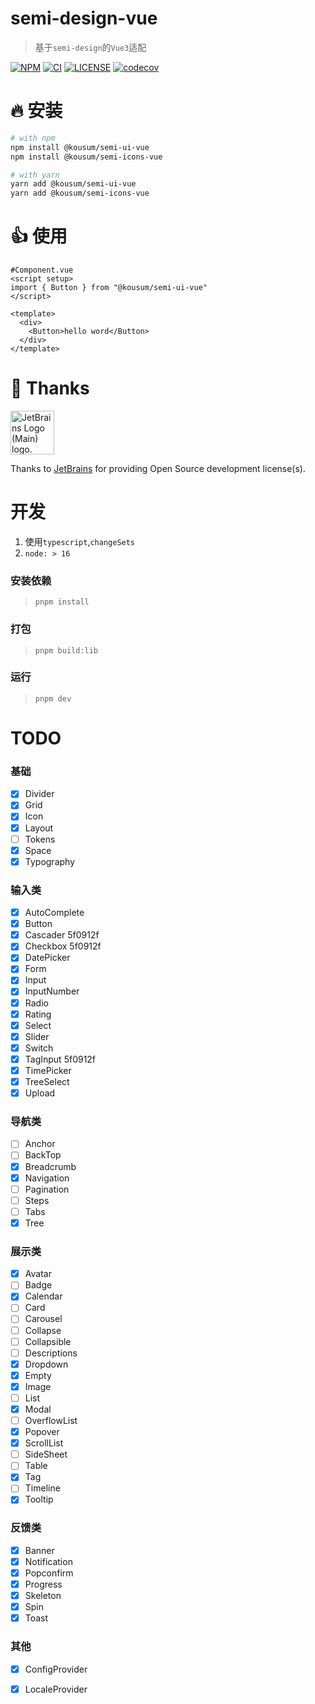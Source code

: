 # semi-design-vue

> 基于`semi-design`的`Vue3`适配

[![NPM][npm-badge]][npm-url] [![CI][ci-badge]][ci-url] [![LICENSE][license-badge]][license-url] [![codecov](https://codecov.io/gh/rashagu/semi-design-vue/branch/master/graph/badge.svg?token=MOL39F8RO4)](https://codecov.io/gh/rashagu/semi-design-vue)


[npm-badge]: https://img.shields.io/npm/v/@kousum/semi-ui-vue.svg
[npm-url]: https://www.npmjs.com/package/@kousum/semi-ui-vue

[license-badge]: https://img.shields.io/npm/l/@kousum/semi-ui-vue
[license-url]: https://github.com/rashagu/semi-design-vue/blob/dev/LICENSE

[ci-badge]: https://github.com/rashagu/semi-design-vue/workflows/test/badge.svg?branch=master&event=push
[ci-url]: https://github.com/rashagu/semi-design-vue/actions?query=branch%3Adev+event%3Apush



# 🔥 安装

```sh
# with npm
npm install @kousum/semi-ui-vue
npm install @kousum/semi-icons-vue

# with yarn
yarn add @kousum/semi-ui-vue
yarn add @kousum/semi-icons-vue

```

# 👍 使用

```vue
#Component.vue
<script setup>
import { Button } from "@kousum/semi-ui-vue"
</script>

<template>
  <div>
    <Button>hello word</Button>
  </div>
</template>
```


# 💖 Thanks

<div>
<a href="https://jb.gg/OpenSourceSupport" style="color:inherit"><img style="width: 70px;" src="https://resources.jetbrains.com/storage/products/company/brand/logos/jb_beam.svg" alt="JetBrains Logo (Main) logo."></a>
</div>

Thanks to [JetBrains](https://jb.gg/OpenSourceSupport) for providing Open Source development license(s).



# 开发
1. 使用`typescript`,`changeSets`
2. `node: > 16`


### 安装依赖
> `pnpm install`

### 打包
> `pnpm build:lib`

### 运行
> `pnpm dev`



# TODO

### 基础

- [x] Divider
- [x] Grid
- [x] Icon
- [x] Layout
- [ ] Tokens
- [x] Space
- [x] Typography

### 输入类

- [x] AutoComplete
- [x] Button
- [x] Cascader 5f0912f
- [x] Checkbox 5f0912f
- [x] DatePicker
- [x] Form
- [x] Input
- [x] InputNumber
- [x] Radio
- [x] Rating
- [x] Select
- [x] Slider
- [x] Switch
- [x] TagInput 5f0912f
- [x] TimePicker
- [x] TreeSelect
- [x] Upload

### 导航类

- [ ] Anchor
- [ ] BackTop
- [x] Breadcrumb
- [x] Navigation
- [ ] Pagination
- [ ] Steps
- [ ] Tabs
- [x] Tree

### 展示类

- [x] Avatar
- [ ] Badge
- [x] Calendar
- [ ] Card
- [ ] Carousel
- [ ] Collapse
- [ ] Collapsible
- [ ] Descriptions
- [x] Dropdown
- [x] Empty
- [x] Image
- [ ] List
- [x] Modal
- [ ] OverflowList
- [x] Popover
- [x] ScrollList
- [ ] SideSheet
- [ ] Table
- [x] Tag
- [ ] Timeline
- [x] Tooltip

### 反馈类

- [x] Banner
- [x] Notification
- [x] Popconfirm
- [x] Progress
- [x] Skeleton
- [x] Spin
- [x] Toast

### 其他

- [x] ConfigProvider
- [x] LocaleProvider



